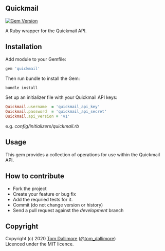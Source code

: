 ## Quickmail

[![Gem Version](https://badge.fury.io/rb/quickmail.svg)](https://badge.fury.io/rb/quickmail)

A Ruby wrapper for the Quickmail API.

## Installation

Add module to your Gemfile:

```ruby
gem 'quickmail'
```

Then run bundle to install the Gem:

```sh
bundle install
```

Set up an initializer file with your Quickmail API keys:

```ruby
Quickmail.username  = 'quickmail_api_key'
Quickmail.password  = 'quickmail_api_secret'
Quickmail.api_version = 'v1'
```
e.g. *config/initializers/quickmail.rb*

## Usage

This gem provides a collection of operations for use within the Quickmail API.


## How to contribute

* Fork the project
* Create your feature or bug fix
* Add the requried tests for it.
* Commit (do not change version or history)
* Send a pull request against the *development* branch

## Copyright
Copyright (c) 2020 [Tom Dallimore](http://www.tomdallimore.com/?utm_source=quickmail&utm_medium=website&utm_campaign=tomdallimore) ([@tom_dallimore](http://twitter.com/tom_dallimore))  
Licenced under the MIT licence.
